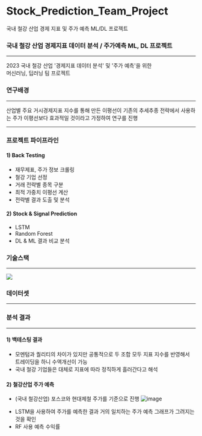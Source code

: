 # Stock_Prediction_Team_Project

국내 철강 산업 경제 지표 및 주가 예측 ML/DL 프로젝트


### 국내 철강 산업 경제지표 데이터 분석 / 주가예측 ML, DL 프로젝트
---
2023 국내 철강 산업 '경제지표 데이터 분석' 및 '주가 예측'을 위한 
<br>
머신러닝, 딥러닝 팀 프로젝트


### 연구배경
---
산업별 주요 거시경제지표 지수를 통해 만든 이평선이 기존의 추세추종 전략에서 사용하는 주가 이평선보다 효과적일 것이라고 가정하여 연구를 진행

---

### 프로젝트 파이프라인

#### 1) Back Testing
- 재무제표, 주가 정보 크롤링
- 철강 기업 선정
- 거래 전략별 종목 구분
- 최적 가중치 이평선 계산
- 전략별 결과 도출 및 분석

#### 2) Stock & Signal Prediction
- LSTM
- Random Forest
- DL & ML 결과 비교 분석 

### 기술스택
---
<img src="https://img.shields.io/badge/Python-3766AB?style=flat-square&logo=Python&logoColor=white"/> 


### 데이터셋
---



### 분석 결과
---
#### 1) 백테스팅 결과

 * 모멘텀과 퀄리티의 차이가 있지만 공통적으로 두 조합 모두 지표 지수를 반영해서 트레이딩을 하니 수액개선이 가능
 * 국내 철강 기업들은 대체로 지표에 따라 정직하게 흘러간다고 해석

#### 2) 철강산업 주가 예측

- (국내 철강산업) 포스코와 현대제철 주가를 기준으로 진행
![image](https://github.com/kay25802/Stock_Prediction_Team_Project/assets/119282789/3613cefe-8fb5-409b-bcca-efb38cb6afbd)
* LSTM을 사용하여 주가를 예측한 결과 거의 일치하는 주가 예측 그래프가 그려지는 것을 확인
* RF 사용 예측 수익률


